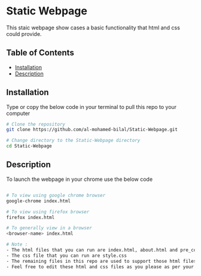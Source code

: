 # Static Webpage

This staic webpage show cases a basic functionality that html and css could provide. 

## Table of Contents

- [Installation](#installation)
- [Description](#description)

## Installation

Type or copy the below code in your terminal to pull this repo to your computer 
```bash
# Clone the repository
git clone https://github.com/al-mohamed-bilal/Static-Webpage.git

# Change directory to the Static-Webpage directory
cd Static-Webpage
```

## Description 

To launch the webpage in your chrome use the below code

```bash

# To view using google chrome browser
google-chrome index.html

# To view using firefox browser
firefox index.html

# To generally view in a browser
<browser-name> index.html

# Note :
- The html files that you can run are index.html, about.html and pre_conc.html
- The css file that you can run are style.css
- The remaining files in this repo are used to support those html files by providing images, pdf, etc
- Feel free to edit these html and css files as you please as per your requirements

```
